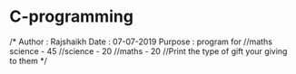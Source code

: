 # C-programming
/* Author : Rajshaikh Date : 07-07-2019 Purpose : program for //maths science - 45 //science - 20 //maths - 20  //Print the type of gift your giving to them  */
